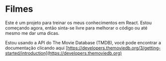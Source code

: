 # Filmes
Este é um projeto para treinar os meus conhecimentos em React. Estou começando agora, então sinta-se livre para melhorar o código ou até mesmo me dar uma dicas.

Estou usando a API do The Movie Database (TMDB), você pode encontrar a documentação clicando aqui [https://developers.themoviedb.org/3/getting-started/introduction](https://developers.themoviedb.org)
